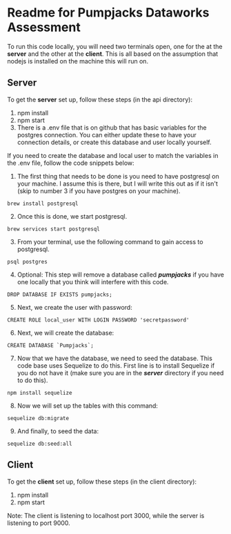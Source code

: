 # Readme for Pumpjacks Dataworks Assessment

To run this code locally, you will need two terminals open, one for the at the **server** and the other at the **client**.
This is all based on the assumption that nodejs is installed on the machine this will run on.

## Server

To get the **server** set up, follow these steps (in the api directory):
1. npm install
2. npm start
3. There is a .env file that is on github that has basic variables for the postgres connection. You can either update these to have your connection details, or create this database and user locally yourself.

If you need to create the database and local user to match the variables in the .env file, follow the code snippets below:

1. The first thing that needs to be done is you need to have postgresql on your machine. I assume this is there, but I will write this out as if it isn't (skip to number 3 if you have postgres on your machine).
```
brew install postgresql
```
2. Once this is done, we start postgresql.
```
brew services start postgresql
```
3. From your terminal, use the following command to gain access to postgresql.
```
psql postgres
```
4. Optional: This step will remove a database called ***pumpjacks*** if you have one locally that you think will interfere with this code.
```
DROP DATABASE IF EXISTS pumpjacks;
```
5. Next, we create the user with password:
```
CREATE ROLE local_user WITH LOGIN PASSWORD 'secretpassword'
```
6. Next, we will create the database:
```
CREATE DATABASE `Pumpjacks`;
```
7. Now that we have the database, we need to seed the database. This code base uses Sequelize to do this. First line is to install Sequelize if you do not have it (make sure you are in the ***server*** directory if you need to do this).
```
npm install sequelize
```
8. Now we will set up the tables with this command:
```
sequelize db:migrate
```
9. And finally, to seed the data:
```
sequelize db:seed:all
```

## Client

To get the **client** set up, follow these steps (in the client directory):
1. npm install
2. npm start

Note: The client is listening to localhost port 3000, while the server is listening to port 9000.
